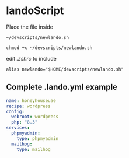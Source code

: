 # landoScript

Place the file inside 

```
~/devscripts/newlando.sh
```

```
chmod +x ~/devscripts/newlando.sh
```

edit *.zshrc* to include

```
alias newlando="$HOME/devscripts/newlando.sh"
```

## Complete .lando.yml example
```yaml
name: honeyhouseuae
recipe: wordpress
config:
  webroot: wordpress
  php: "8.3"
services: 
  phpmyadmin: 
    type: phpmyadmin
  mailhog:
    type: mailhog
```
